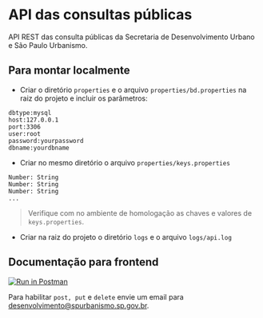 # API das consultas públicas
API REST das consulta públicas da Secretaria de Desenvolvimento Urbano e São Paulo Urbanismo.

## Para montar localmente
* Criar o diretório `properties` e o arquivo `properties/bd.properties` na raiz do projeto e incluir os parâmetros:
```
dbtype:mysql
host:127.0.0.1
port:3306
user:root
password:yourpassword
dbname:yourdbname
```
* Criar no mesmo diretório o arquivo `properties/keys.properties`
```
Number: String
Number: String
Number: String
...
```
> Verifique com no ambiente de homologação as chaves e valores de `keys.properties`.

* Criar na raiz do projeto o diretório `logs` e o arquivo `logs/api.log`

## Documentação para frontend
[![Run in Postman](https://run.pstmn.io/button.svg)](https://documenter.getpostman.com/view/4136141/S1ZxbpLD)

Para habilitar `post, put` e `delete` envie um email para desenvolvimento@spurbanismo.sp.gov.br.
